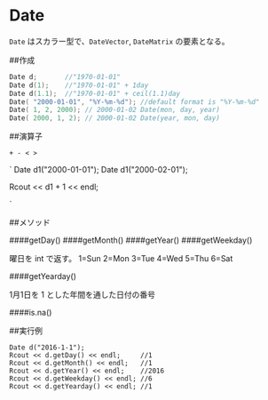 # Date

`Date` はスカラー型で、`DateVector`, `DateMatrix` の要素となる。


##作成

```cpp
Date d;       //"1970-01-01"
Date d(1);    //"1970-01-01" + 1day
Date d(1.1);  //"1970-01-01" + ceil(1.1)day 
Date( "2000-01-01", "%Y-%m-%d"); //default format is "%Y-%m-%d"
Date( 1, 2, 2000); // 2000-01-02 Date(mon, day, year)
Date( 2000, 1, 2); // 2000-01-02 Date(year, mon, day)
```
##演算子

`+ - < >`

`
Date d1("2000-01-01");
Date d1("2000-02-01");

Rcout << d1 + 1 << endl;

`



##メソッド


####getDay()
####getMonth()
####getYear()
####getWeekday()

曜日を int で返す。
1=Sun 2=Mon 3=Tue 4=Wed 5=Thu 6=Sat

####getYearday()

1月1日を 1 とした年間を通した日付の番号

####is.na()

##実行例

```
Date d("2016-1-1");
Rcout << d.getDay() << endl;     //1
Rcout << d.getMonth() << endl;   //1
Rcout << d.getYear() << endl;    //2016
Rcout << d.getWeekday() << endl; //6
Rcout << d.getYearday() << endl; //1
```

















